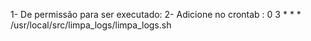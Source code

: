 1- De permissão para ser executado:
2- Adicione no crontab : 0 3 * * *  /usr/local/src/limpa_logs/limpa_logs.sh

